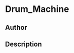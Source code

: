 # Drum_Machine

## Author

<!-- Insert Your Name Here -->

## Description

<!-- Describe your example here -->
